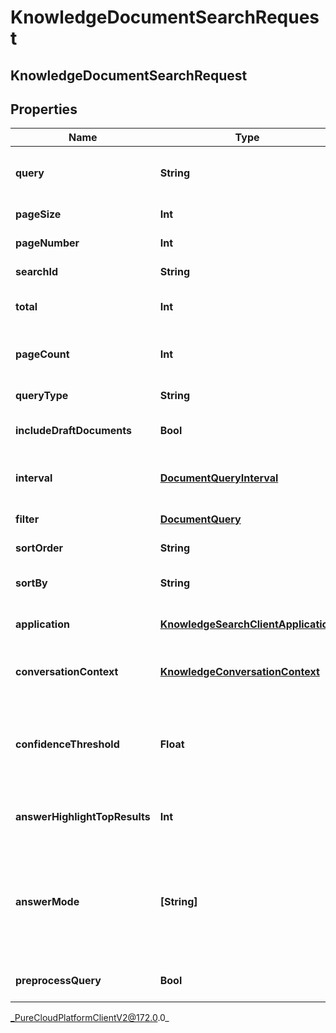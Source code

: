 # KnowledgeDocumentSearchRequest

## KnowledgeDocumentSearchRequest

## Properties

|Name | Type | Description | Notes|
|------------ | ------------- | ------------- | -------------|
| **query** | **String** | Query to search content in the knowledge base. Maximum of 30 records per query can be fetched. | |
| **pageSize** | **Int** | Page size of the returned results. | [optional] |
| **pageNumber** | **Int** | Page number of the returned results. | [optional] |
| **searchId** | **String** | The globally unique identifier for the search. | [optional] |
| **total** | **Int** | The total number of documents matching the query. | [optional] |
| **pageCount** | **Int** | Number of pages returned in the result calculated according to the pageSize and the total | [optional] |
| **queryType** | **String** | The type of the query that initiates the search. | [optional] |
| **includeDraftDocuments** | **Bool** | Indicates whether the search results would also include draft documents. | [optional] |
| **interval** | [**DocumentQueryInterval**](DocumentQueryInterval) | Retrieves the documents created/modified/published in specified date and time range. | [optional] |
| **filter** | [**DocumentQuery**](DocumentQuery) | Filter for the document search. | [optional] |
| **sortOrder** | **String** | The sort order for search results. | [optional] |
| **sortBy** | **String** | The field in the documents that you want to sort the search results by. | [optional] |
| **application** | [**KnowledgeSearchClientApplication**](KnowledgeSearchClientApplication) | The client application details from which search request was sent. | [optional] |
| **conversationContext** | [**KnowledgeConversationContext**](KnowledgeConversationContext) | Conversation context information if the search is initiated in the context of a conversation. | [optional] |
| **confidenceThreshold** | **Float** | The confidence threshold for the search results. If applied, the returned results will have an equal or higher confidence than the threshold. The value should be between 0 to 1. | [optional] |
| **answerHighlightTopResults** | **Int** | The number of articles to be sent for answer-highlighting. Can range from 1-5. | [optional] |
| **answerMode** | **[String]** | Allows extracted answers from an article (AnswerHighlight) and/or AI-generated answers (AnswerGeneration). Default mode: AnswerHighlight. Use this property with answerHighlightTopResults. | [optional] |
| **preprocessQuery** | **Bool** | Indicates whether the search query should be preprocessed. | [optional] |



_PureCloudPlatformClientV2@172.0.0_

